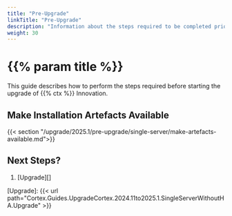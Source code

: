 ```yaml
---
title: "Pre-Upgrade"
linkTitle: "Pre-Upgrade"
description: "Information about the steps required to be completed prior to starting the upgrade."
weight: 30
---
```


# {{% param title %}}

This guide describes how to perform the steps required before starting the upgrade of {{% ctx %}} Innovation.

## Make Installation Artefacts Available

{{< section "/upgrade/2025.1/pre-upgrade/single-server/make-artefacts-available.md">}}

## Next Steps?

1. [Upgrade][]

[Upgrade]: {{< url path="Cortex.Guides.UpgradeCortex.2024.11to2025.1.SingleServerWithoutHA.Upgrade" >}}
